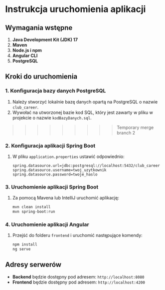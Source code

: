# Instrukcja uruchomienia aplikacji

## Wymagania wstępne

1. **Java Development Kit (JDK) 17**
2. **Maven**
3. **Node.js i npm**
4. **Angular CLI**
5. **PostgreSQL**

## Kroki do uruchomienia

### 1. Konfiguracja bazy danych PostgreSQL

1. Należy stworzyć lokalnie bazę danych opartą na PostgreSQL o nazwie `club_career`.
2. Wywołać na utworzonej bazie kod SQL, który jest zawarty w pliku w projekcie o nazwie `kodBazyDanych.sql`.
>>>>>>>>> Temporary merge branch 2


### 2. Konfiguracja aplikacji Spring Boot

1. W pliku `application.properties` ustawić odpowiednio:
   ```properties
   spring.datasource.url=jdbc:postgresql://localhost:5432/club_career
   spring.datasource.username=twoj_uzytkownik
   spring.datasource.password=twoje_haslo
   ```

### 3. Uruchomienie aplikacji Spring Boot

1. Za pomocą Mavena lub IntelliJ uruchomić aplikację:
   ```sh
   mvn clean install
   mvn spring-boot:run
   ```

### 4. Uruchomienie aplikacji Angular

1. Przejść do folderu `frontend` i uruchomić następujące komendy:
   ```sh
   npm install
   ng serve
   ```

## Adresy serwerów

- **Backend** będzie dostępny pod adresem: `http://localhost:8080`
- **Frontend** będzie dostępny pod adresem: `http://localhost:4200`
